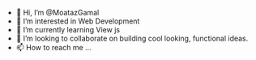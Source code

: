 - 👋 Hi, I’m @MoatazGamal
- 👀 I’m interested in Web Development
- 🌱 I’m currently learning View js
- 💞️ I’m looking to collaborate on building cool looking, functional ideas.
- 📫 How to reach me ...

<!---
MoatazGamal/MoatazGamal is a ✨ special ✨ repository because its `README.md` (this file) appears on your GitHub profile.
You can click the Preview link to take a look at your changes.
--->
